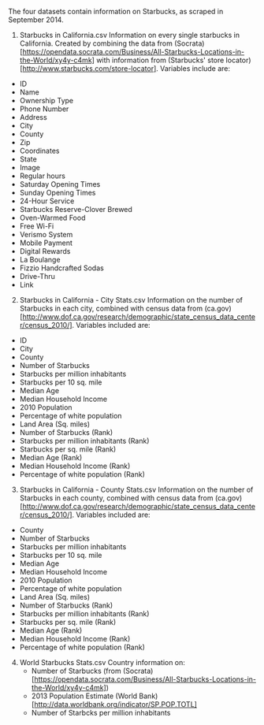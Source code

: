 The four datasets contain information on Starbucks, as scraped in September 2014.

1. Starbucks in California.csv
Information on every single starbucks in California. Created by combining the data from (Socrata)[https://opendata.socrata.com/Business/All-Starbucks-Locations-in-the-World/xy4y-c4mk] with information from (Starbucks' store locator)[http://www.starbucks.com/store-locator].
Variables include are:
  - ID
  - Name
  - Ownership Type
  - Phone Number	
  - Address	
  - City	
  - County	
  - Zip	
  - Coordinates	
  - State	
  - Image	
  - Regular hours	
  - Saturday Opening Times	
  - Sunday Opening Times	
  - 24-Hour Service	
  - Starbucks Reserve-Clover Brewed	
  - Oven-Warmed Food	
  - Free Wi-Fi	
  - Verismo System	
  - Mobile Payment	
  - Digital Rewards	
  - La Boulange	
  - Fizzio Handcrafted Sodas	
  - Drive-Thru	
  - Link
  
2. Starbucks in California - City Stats.csv
Information on the number of Starbucks in each city, combined with census data from (ca.gov)[http://www.dof.ca.gov/research/demographic/state_census_data_center/census_2010/].
  Variables included are:
  - ID
  - City
  - County	
  - Number of Starbucks	
  - Starbucks per million inhabitants	
  - Starbucks per 10 sq. mile	
  - Median Age	
  - Median Household Income	
  - 2010 Population	
  - Percentage of white population	
  - Land Area (Sq. miles)	
  - Number of Starbucks (Rank)	
  - Starbucks per million inhabitants (Rank)	
  - Starbucks per sq. mile (Rank)	
  - Median Age (Rank)
  - Median Household Income (Rank)	
  - Percentage of white population (Rank)
  
3. Starbucks in California - County Stats.csv
Information on the number of Starbucks in each county, combined with census data from (ca.gov)[http://www.dof.ca.gov/research/demographic/state_census_data_center/census_2010/].
  Variables included are:
  - County	
  - Number of Starbucks	
  - Starbucks per million inhabitants	
  - Starbucks per 10 sq. mile	
  - Median Age	
  - Median Household Income	
  - 2010 Population	
  - Percentage of white population	
  - Land Area (Sq. miles)	
  - Number of Starbucks (Rank)	
  - Starbucks per million inhabitants (Rank)	
  - Starbucks per sq. mile (Rank)	
  - Median Age (Rank)
  - Median Household Income (Rank)	
  - Percentage of white population (Rank)
  
4. World Starbucks Stats.csv
Country information on:
   - Number of Starbucks (from (Socrata)[https://opendata.socrata.com/Business/All-Starbucks-Locations-in-the-World/xy4y-c4mk])
   - 2013 Population Estimate (World Bank)[http://data.worldbank.org/indicator/SP.POP.TOTL]
   - Number of Starbcks per million inhabitants
